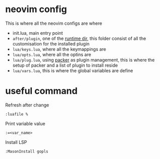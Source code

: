 # neovim config

This is where all the neovim configs are where
- init.lua, main entry point
- `after/plugin`, one of the [runtime dir](https://neovim.io/doc/user/options.html#'runtimepath'), this folder consist of all the customisation for the installed plugin
- `lua/keys.lua`, where all the keymappings are
- `lua/opts.lua`, where all the optins are
- `lua/plug.lua`, using [packer](https://github.com/wbthomason/packer.nvim) as plugin management, this is where the setup of packer and a list of plugin to install reside
- `lua/vars.lua`, this is where the global variables are define

# useful command

Refresh after change
```
:luafile %
```

Print variable value
```
:=<var_name>
```
Install LSP 
```
:MasonInstall gopls
```
